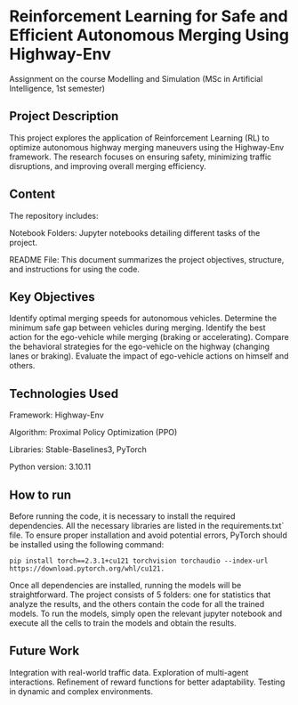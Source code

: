 # Reinforcement Learning for Safe and Efficient Autonomous Merging Using Highway-Env
Assignment on the course Modelling and Simulation (MSc in Artificial Intelligence, 1st semester)

## Project Description

This project explores the application of Reinforcement Learning (RL) to optimize autonomous highway merging maneuvers using the Highway-Env framework. The research focuses on ensuring safety, minimizing traffic disruptions, and improving overall merging efficiency.

## Content

The repository includes:

Notebook Folders: Jupyter notebooks detailing different tasks of the project.

README File: This document summarizes the project objectives, structure, and instructions for using the code.

## Key Objectives

Identify optimal merging speeds for autonomous vehicles.
Determine the minimum safe gap between vehicles during merging.
Identify the best action for the ego-vehicle while merging (braking or accelerating).
Compare the behavioral strategies for the ego-vehicle on the highway (changing lanes or braking).
Evaluate the impact of ego-vehicle actions on himself and others.

## Technologies Used

Framework: Highway-Env

Algorithm: Proximal Policy Optimization (PPO)

Libraries: Stable-Baselines3, PyTorch

Python version: 3.10.11

## How to run

Before running the code, it is necessary to install the required dependencies. All the necessary libraries are listed in the requirements.txt` file. To ensure proper installation and avoid potential errors, PyTorch should be installed using the following command:

`pip install torch==2.3.1+cu121 torchvision torchaudio --index-url https://download.pytorch.org/whl/cu121.`

Once all dependencies are installed, running the models will be straightforward. The project consists of 5 folders: one for statistics that analyze the results, and the others contain the code for all the trained models. To run the models, simply open the relevant jupyter notebook and execute all the cells to train the models and obtain the results.



## Future Work

Integration with real-world traffic data.
Exploration of multi-agent interactions.
Refinement of reward functions for better adaptability.
Testing in dynamic and complex environments.


